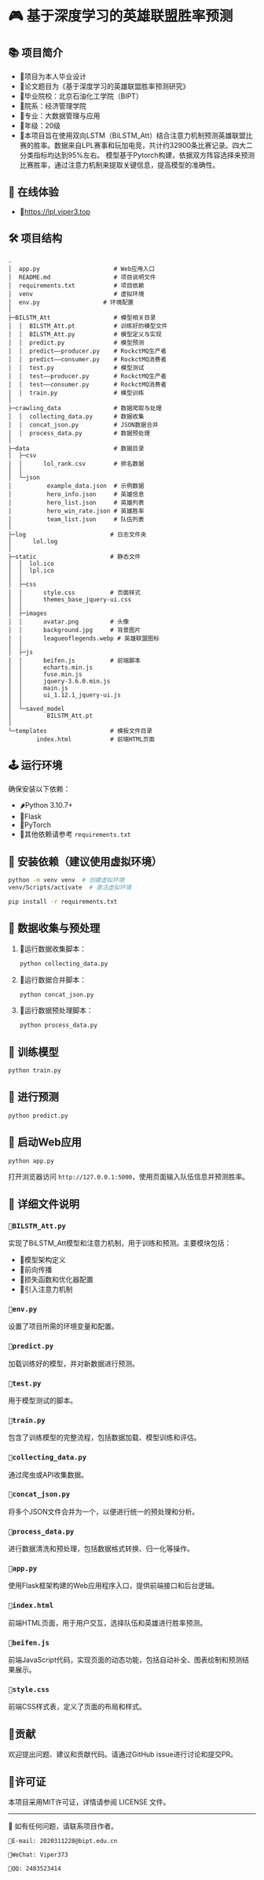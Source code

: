 
# 🎮 基于深度学习的英雄联盟胜率预测

## 📚 项目简介
- 🌴项目为本人毕业设计
- 🌱论文题目为《基于深度学习的英雄联盟胜率预测研究》
- 🌲毕业院校：北京石油化工学院（BIPT） 
- 🌳院系：经济管理学院 
- 🌾专业：大数据管理与应用 
- 🌿年级：20级
- 🌵本项目旨在使用双向LSTM（BiLSTM_Att）结合注意力机制预测英雄联盟比赛的胜率。数据来自LPL赛事和玩加电竞，共计约32900条比赛记录。四大二分类指标均达到95%左右。
模型基于Pytorch构建，依据双方阵容选择来预测比赛胜率，通过注意力机制来提取关键信息，提高模型的准确性。

## 🚙 在线体验
- 🚀https://lpl.viper3.top

## 🛠 项目结构

```plaintext
.
│  app.py                     # Web应用入口
│  README.md                  # 项目说明文件
│  requirements.txt           # 项目依赖
│  venv                       # 虚拟环境
│  env.py                  # 环境配置
│
├─BILSTM_Att                  # 模型相关目录
│  │  BILSTM_Att.pt           # 训练好的模型文件
│  │  BILSTM_Att.py           # 模型定义与实现
│  │  predict.py              # 模型预测
│  │  predict——producer.py    # RockctMQ生产者
│  │  predict——consumer.py    # RockctMQ消费者
│  │  test.py                 # 模型测试
│  │  test——producer.py       # RockctMQ生产者
│  │  test——consumer.py       # RockctMQ消费者
│  │  train.py                # 模型训练
│
├─crawling_data               # 数据爬取与处理
│  │  collecting_data.py      # 数据收集
│  │  concat_json.py          # JSON数据合并
│  │  process_data.py         # 数据预处理
│
├─data                        # 数据目录
│  ├─csv
│  │      lol_rank.csv        # 排名数据
│  │
│  └─json
│          example_data.json  # 示例数据
│          hero_info.json     # 英雄信息
│          hero_list.json     # 英雄列表
│          hero_win_rate.json # 英雄胜率
│          team_list.json     # 队伍列表
│
├─log                        # 日志文件夹
│      lol.log
│
├─static                     # 静态文件
│  │  lol.ico
│  │  lpl.ico
│  │
│  ├─css
│  │      style.css          # 页面样式
│  │      themes_base_jquery-ui.css
│  │
│  ├─images
│  │      avatar.png         # 头像
│  │      background.jpg     # 背景图片
│  │      leagueoflegends.webp # 英雄联盟图标
│  │
│  ├─js
│  │      beifen.js          # 前端脚本
│  │      echarts.min.js
│  │      fuse.min.js
│  │      jquery-3.6.0.min.js
│  │      main.js
│  │      ui_1.12.1_jquery-ui.js
│  │
│  └─saved_model
│          BILSTM_Att.pt
│
└─templates                  # 模板文件目录
        index.html           # 前端HTML页面
```

## 🕹 运行环境

确保安装以下依赖：
- 🌶Python 3.10.7+
- 🌽Flask
- 🥕PyTorch
- 🍅其他依赖请参考 `requirements.txt`

## 🧬 安装依赖（建议使用虚拟环境）

```bash
python -m venv venv  # 创建虚拟环境
venv/Scripts/activate  # 激活虚拟环境
```

```bash
pip install -r requirements.txt
```

## 🧲 数据收集与预处理

1. 🍓运行数据收集脚本：

    ```bash
    python collecting_data.py
    ```

2. 🍒运行数据合并脚本：

    ```bash
    python concat_json.py
    ```

3. 🍑运行数据预处理脚本：

    ```bash
    python process_data.py
    ```

## 🧩 训练模型

```bash
python train.py
```

## 🎐 进行预测

```bash
python predict.py
```

## 🎯 启动Web应用

```bash
python app.py
```

打开浏览器访问 `http://127.0.0.1:5000`，使用页面输入队伍信息并预测胜率。

## 🔑 详细文件说明

### `🍍BILSTM_Att.py`

实现了BiLSTM_Att模型和注意力机制，用于训练和预测。主要模块包括：
- 🍐模型架构定义
- 🍏前向传播
- 🍎损失函数和优化器配置
- 🥭引入注意力机制

### `🍌env.py`

设置了项目所需的环境变量和配置。

### `🍋predict.py`

加载训练好的模型，并对新数据进行预测。

### `🍊test.py`

用于模型测试的脚本。

### `🍉train.py`

包含了训练模型的完整流程，包括数据加载、模型训练和评估。

### `🍈collecting_data.py`

通过爬虫或API收集数据。

### `🍇concat_json.py`

将多个JSON文件合并为一个，以便进行统一的预处理和分析。

### `🥥process_data.py`

进行数据清洗和预处理，包括数据格式转换、归一化等操作。

### `🥝app.py`

使用Flask框架构建的Web应用程序入口，提供前端接口和后台逻辑。

### `🍰index.html`

前端HTML页面，用于用户交互，选择队伍和英雄进行胜率预测。

### `🍧beifen.js`

前端JavaScript代码，实现页面的动态功能，包括自动补全、图表绘制和预测结果展示。

### `🍜style.css`

前端CSS样式表，定义了页面的布局和样式。

## 🍚贡献

欢迎提出问题、建议和贡献代码。请通过GitHub issue进行讨论和提交PR。

## 🍖许可证

本项目采用MIT许可证，详情请参阅 LICENSE 文件。

---

🔋 如有任何问题，请联系项目作者。

`🥗E-mail: 2020311228@bipt.edu.cn`

`🍟WeChat: Viper373`

`🍔QQ: 2483523414`
